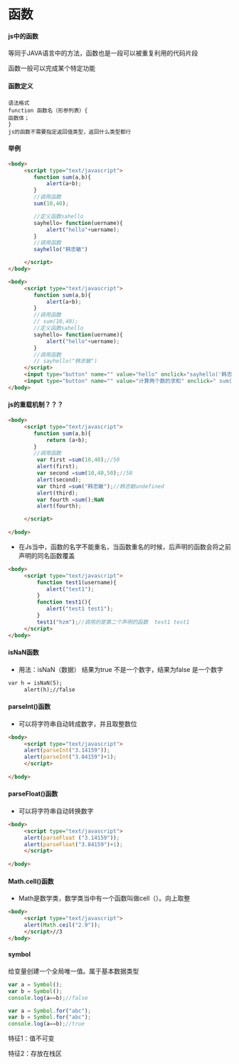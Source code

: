 # 函数

#### js中的函数

等同于JAVA语言中的方法，函数也是一段可以被重复利用的代码片段

函数一般可以完成某个特定功能

#### 函数定义

```
语法格式
function 函数名（形参列表）{
函数体；
}
js的函数不需要指定返回值类型，返回什么类型都行
```

#### 举例

```html
<body>
	 <script type="text/javascript">
	 	function sum(a,b){
	 		alert(a+b);
	 	}
	 	//调用函数
	 	sum(10,40);

	 	//定义函数sahello
	 	sayhello= function(uername){
	 		alert("hello"+uername);
	 	}
	 	//调用函数
	 	sayhello("韩忠敏")

	 </script>
</body>
```

```html
<body>
	 <script type="text/javascript">
	 	function sum(a,b){
	 		alert(a+b);
	 	}
	 	//调用函数
	 	// sum(10,40);
	 	//定义函数sahello
	 	sayhello= function(uername){
	 		alert("hello"+uername);
	 	}
	 	//调用函数
	 	// sayhello("韩忠敏")
	 </script>
	 <input type="button" name="" value="hello" onclick="sayhello('韩忠敏')">
	 <input type="button" name="" value="计算两个数的求和" onclick=" sum(10,40)">
</body>
```

#### js的重载机制？？？

```html
<body>
	 <script type="text/javascript">
	 	function sum(a,b){
	 		return (a+b);
	 	}
	 	//调用函数
	 	 var first =sum(10,40);//50
	 	 alert(first);
	 	 var second =sum(10,40,50);//50
	 	 alert(second);
	 	 var third =sum("韩忠敏");//韩忠敏undefined
	 	 alert(third);
	 	 var fourth =sum();NaN
	 	 alert(fourth);

	 </script>
	 
</body>
```

* 在Js当中，函数的名字不能重名，当函数重名的时候，后声明的函数会将之前声明的同名函数覆盖

```html
<body>
	 <script type="text/javascript">
	 	 function test1(username){
	 	 	alert("test1");
	 	 }
	 	 function test1(){
	 	 	alert("test1 test1");
	 	 }
	 	 test1("hzm");//调用的是第二个声明的函数  test1 test1
	 </script> 
</body>
```

#### isNaN函数

* 用法：isNaN（数据） 结果为true 不是一个数字，结果为false 是一个数字

```html
var h = isNaN(5);
	 alert(h);//false
```

#### parseInt()函数

* 可以将字符串自动转成数字，并且取整数位

```html
<body>
	 <script type="text/javascript">
	 alert(parseInt("3.14159"));
	 alert(parseInt("3.84159")+1);
	 </script>
	 
</body>
```

#### parseFloat()函数

* 可以将字符串自动转换数字

```html
<body>
	 <script type="text/javascript">
	 alert(parseFloat ("3.14159"));
	 alert(parseFloat("3.84159")+1);
	 </script>
	 
</body>
```

#### Math.cell()函数 

* Math是数学类，数学类当中有一个函数叫做cell（）。向上取整

```html
<body>
	 <script type="text/javascript">
	 alert(Math.ceil("2.9"));
	 </script>//3	 
</body>
```

#### symbol

给变量创建一个全局唯一值。属于基本数据类型

```javascript
var a = Symbol();
var b = Symbol();
console.log(a==b);//false
```

```javascript
var a = Symbol.for("abc");
var b = Symbol.for("abc");
console.log(a==b);//true

```

特征1：值不可变

特征2：存放在栈区